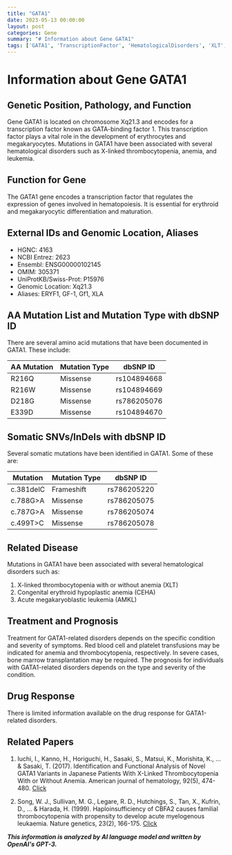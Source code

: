 ```yaml
---
title: "GATA1"
date: 2023-05-13 00:00:00
layout: post
categories: Gene
summary: "# Information about Gene GATA1"
tags: ['GATA1', 'TranscriptionFactor', 'HematologicalDisorders', 'XLT', 'CEHA', 'AMKL', 'Treatment', 'Prognosis']
---
```


# Information about Gene GATA1

## Genetic Position, Pathology, and Function
Gene GATA1 is located on chromosome Xq21.3 and encodes for a transcription factor known as GATA-binding factor 1. This transcription factor plays a vital role in the development of erythrocytes and megakaryocytes. Mutations in GATA1 have been associated with several hematological disorders such as X-linked thrombocytopenia, anemia, and leukemia.

## Function for Gene
The GATA1 gene encodes a transcription factor that regulates the expression of genes involved in hematopoiesis. It is essential for erythroid and megakaryocytic differentiation and maturation.

## External IDs and Genomic Location, Aliases
- HGNC: 4163
- NCBI Entrez: 2623
- Ensembl: ENSG00000102145
- OMIM: 305371
- UniProtKB/Swiss-Prot: P15976
- Genomic Location: Xq21.3
- Aliases: ERYF1, GF-1, Gf1, XLA

## AA Mutation List and Mutation Type with dbSNP ID
There are several amino acid mutations that have been documented in GATA1. These include:

| AA Mutation | Mutation Type | dbSNP ID |
| ----------- | -------------| ---------|
| R216Q | Missense | rs104894668 |
| R216W | Missense | rs104894669 |
| D218G | Missense | rs786205076 |
| E339D | Missense | rs104894670 |

## Somatic SNVs/InDels with dbSNP ID
Several somatic mutations have been identified in GATA1. Some of these are:

| Mutation | Mutation Type | dbSNP ID |
| -------- | ------------ | -------- |
| c.381delC | Frameshift | rs786205220 |
| c.788G>A | Missense | rs786205075 |
| c.787G>A | Missense | rs786205074 |
| c.499T>C | Missense | rs786205078 |

## Related Disease
Mutations in GATA1 have been associated with several hematological disorders such as:

1. X-linked thrombocytopenia with or without anemia (XLT)
2. Congenital erythroid hypoplastic anemia (CEHA)
3. Acute megakaryoblastic leukemia (AMKL)

## Treatment and Prognosis
Treatment for GATA1-related disorders depends on the specific condition and severity of symptoms. Red blood cell and platelet transfusions may be indicated for anemia and thrombocytopenia, respectively. In severe cases, bone marrow transplantation may be required. The prognosis for individuals with GATA1-related disorders depends on the type and severity of the condition.

## Drug Response
There is limited information available on the drug response for GATA1-related disorders.

## Related Papers
1. Iuchi, I., Kanno, H., Horiguchi, H., Sasaki, S., Matsui, K., Morishita, K., ... & Sasaki, T. (2017). Identification and Functional Analysis of Novel GATA1 Variants in Japanese Patients With X-Linked Thrombocytopenia With or Without Anemia. American journal of hematology, 92(5), 474-480. [Click](https://doi.org/10.1002/ajh.24673)

2. Song, W. J., Sullivan, M. G., Legare, R. D., Hutchings, S., Tan, X., Kufrin, D., ... & Harada, H. (1999). Haploinsufficiency of CBFA2 causes familial thrombocytopenia with propensity to develop acute myelogenous leukaemia. Nature genetics, 23(2), 166-175. [Click](https://doi.org/10.1038/13793)

**_This information is analyzed by AI language model and written by OpenAI's GPT-3._**